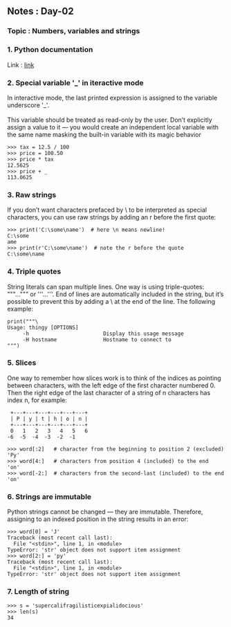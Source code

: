 ## Notes : Day-02
### Topic : Numbers, variables and strings

### 1. Python documentation 
Link : [link](https://docs.python.org/3.8/tutorial/introduction.html)

### 2. Special variable '_' in iteractive mode
In interactive mode, the last printed expression is assigned to the variable underscore '_'.
<br><br>
This variable should be treated as read-only by the user. Don’t explicitly assign a value to it — you would create an independent local variable with the same name masking the built-in variable with its magic behavior
```
>>> tax = 12.5 / 100
>>> price = 100.50
>>> price * tax
12.5625
>>> price + _
113.0625
```

### 3. Raw strings
If you don’t want characters prefaced by \ to be interpreted as special characters, you can use raw strings by adding an r before the first quote:
```
>>> print('C:\some\name')  # here \n means newline!
C:\some
ame
>>> print(r'C:\some\name')  # note the r before the quote
C:\some\name
```

### 4. Triple quotes
String literals can span multiple lines. One way is using triple-quotes: """...""" or '''...'''. End of lines are automatically included in the string, but it’s possible to prevent this by adding a \ at the end of the line. The following example:
```
print("""\
Usage: thingy [OPTIONS]
     -h                        Display this usage message
     -H hostname               Hostname to connect to
""")
```

### 5. Slices
One way to remember how slices work is to think of the indices as pointing between characters, with the left edge of the first character numbered 0. Then the right edge of the last character of a string of n characters has index n, for example:
```
 +---+---+---+---+---+---+
 | P | y | t | h | o | n |
 +---+---+---+---+---+---+
 0   1   2   3   4   5   6
-6  -5  -4  -3  -2  -1

>>> word[:2]   # character from the beginning to position 2 (excluded)
'Py'
>>> word[4:]   # characters from position 4 (included) to the end
'on'
>>> word[-2:]  # characters from the second-last (included) to the end
'on'
```

### 6. Strings are immutable
Python strings cannot be changed — they are immutable. Therefore, assigning to an indexed position in the string results in an error:
```
>>> word[0] = 'J'
Traceback (most recent call last):
  File "<stdin>", line 1, in <module>
TypeError: 'str' object does not support item assignment
>>> word[2:] = 'py'
Traceback (most recent call last):
  File "<stdin>", line 1, in <module>
TypeError: 'str' object does not support item assignment
```

### 7. Length of string
```
>>> s = 'supercalifragilisticexpialidocious'
>>> len(s)
34
```